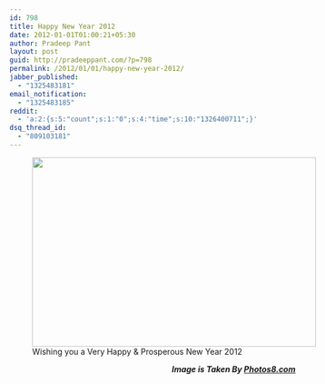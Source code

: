 ```yaml
---
id: 798
title: Happy New Year 2012
date: 2012-01-01T01:00:21+05:30
author: Pradeep Pant
layout: post
guid: http://pradeeppant.com/?p=798
permalink: /2012/01/01/happy-new-year-2012/
jabber_published:
  - "1325483181"
email_notification:
  - "1325483185"
reddit:
  - 'a:2:{s:5:"count";s:1:"0";s:4:"time";s:10:"1326400711";}'
dsq_thread_id:
  - "809103181"
---
```

<figure id="attachment_799" aria-describedby="caption-attachment-799" style="width: 500px" class="wp-caption aligncenter"><a href="http://pradeeppant.com/2012/01/01/happy-new-year-2012/happy_new_year_2012_sjpg148/" rel="attachment wp-att-799"><img class="size-full wp-image-799" title="happy_new_yesr_2012" src="http://pradeeppant.com/wp-content/uploads/2012/01/happy_new_year_2012_sjpg148.jpg" alt="" width="500" height="333" srcset="http://pradeeppant.com/wp-content/uploads/2012/01/happy_new_year_2012_sjpg148.jpg 500w, http://pradeeppant.com/wp-content/uploads/2012/01/happy_new_year_2012_sjpg148-300x199.jpg 300w, http://pradeeppant.com/wp-content/uploads/2012/01/happy_new_year_2012_sjpg148-450x300.jpg 450w" sizes="(max-width: 500px) 100vw, 500px" /></a><figcaption id="caption-attachment-799" class="wp-caption-text">Wishing you a Very Happy & Prosperous New Year 2012</figcaption></figure> 

<p style="text-align:right;">
  <strong><strong><em>Image is Taken By <a href="http://photos8.org">Photos8.com</a></em></strong></strong>
</p>
